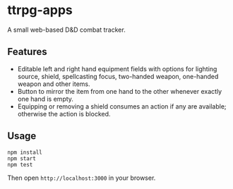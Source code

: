 # ttrpg-apps

A small web-based D&D combat tracker.

## Features

- Editable left and right hand equipment fields with options for lighting source, shield, spellcasting focus, two-handed weapon, one-handed weapon and other items.
- Button to mirror the item from one hand to the other whenever exactly one hand is empty.
- Equipping or removing a shield consumes an action if any are available; otherwise the action is blocked.

## Usage

```
npm install
npm start
npm test
```

Then open `http://localhost:3000` in your browser.

